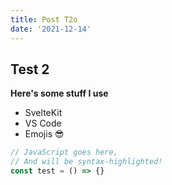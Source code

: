 ```yaml
---
title: Post T2o
date: '2021-12-14'
---
```


## Test 2

**Here's some stuff I use**

- SvelteKit
- VS Code
- Emojis 😎

```js
// JavaScript goes here,
// And will be syntax-highlighted!
const test = () => {}
```
